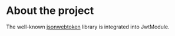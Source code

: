 # About the project

The well-known [jsonwebtoken](https://github.com/auth0/node-jsonwebtoken) library is integrated into JwtModule.
